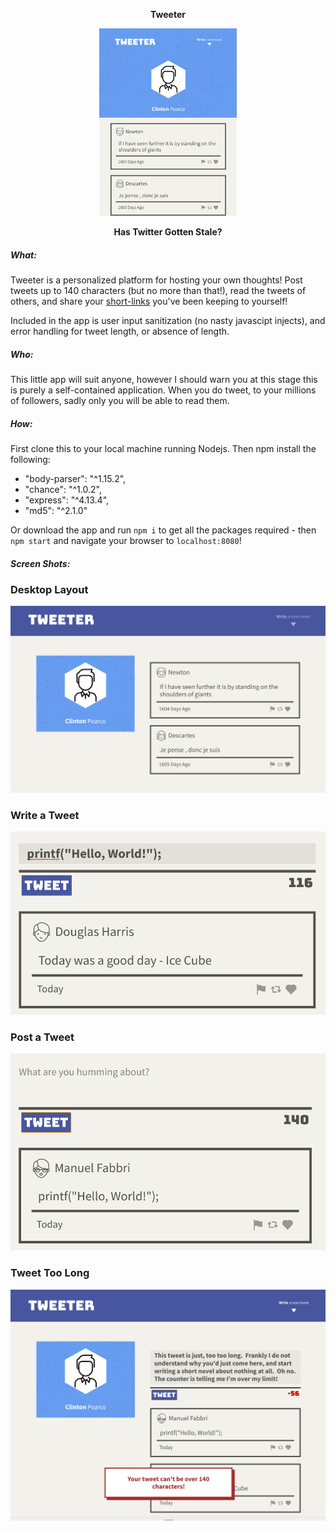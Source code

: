 <p align="center" ><b>Tweeter</b></p>
<p align="center"><img width="220" height="300" src="https://github.com/cplpearce/tweeter/blob/master/screenshots/tweeter-mobile-layout.png"></p>
<p align="center" ><b>Has Twitter Gotten Stale?</b></p>

##### What:
Tweeter is a personalized platform for hosting your own thoughts!  Post tweets up to 140 characters (but no more than that!), read the tweets of others, and share your [short-links](https://github.com/cplpearce/tinyapp) you've been keeping to yourself!

Included in the app is user input sanitization (no nasty javascipt injects), and error handling for tweet length, or absence of length.

##### Who:
This little app will suit anyone, however I should warn you at this stage this is purely a self-contained application.  When you do tweet, to your millions of followers, sadly only you will be able to read them.

##### How:
First clone this to your local machine running Nodejs.  Then npm install the following:
*    "body-parser": "^1.15.2",
*    "chance": "^1.0.2",
*    "express": "^4.13.4",
*    "md5": "^2.1.0"

Or download the app and run `npm i` to get all the packages required - then `npm start` and navigate your browser to `localhost:8080`!

##### Screen Shots:
### Desktop Layout
![desktop layout](https://github.com/cplpearce/tweeter/blob/master/screenshots/tweeter-desktop-layout.png)
### Write a Tweet
![new tweet](https://github.com/cplpearce/tweeter/blob/master/screenshots/tweeter-writing-a-tweet.png)
### Post a Tweet
![post](https://github.com/cplpearce/tweeter/blob/master/screenshots/tweeter-tweet-posted.png)
### Tweet Too Long
![tweet error](https://github.com/cplpearce/tweeter/blob/master/screenshots/tweeter-tweet-too-long.png)
